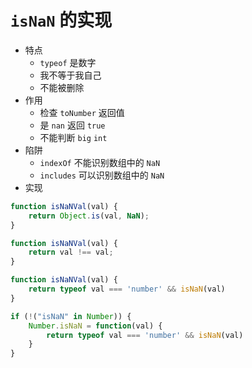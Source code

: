# `isNaN` 的实现
- 特点
    - `typeof` 是数字
    - 我不等于我自己
    - 不能被删除
- 作用
    - 检查 `toNumber` 返回值
    - 是 `nan` 返回 `true`
    - 不能判断 `big` `int`
- 陷阱
    - `indexOf` 不能识别数组中的 `NaN`
    - `includes` 可以识别数组中的 `NaN`
- 实现
```js
function isNaNVal(val) {
    return Object.is(val, NaN);
}

function isNaNVal(val) {
    return val !== val;
}

function isNaNVal(val) {
    return typeof val === 'number' && isNaN(val)
}

if (!("isNaN" in Number)) {
    Number.isNaN = function(val) {
        return typeof val === 'number' && isNaN(val)
    }
}
```
